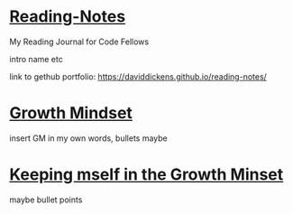# <ins>Reading-Notes</ins>
My Reading Journal for Code Fellows

intro name etc

link to gethub portfolio: https://daviddickens.github.io/reading-notes/



# <ins>Growth Mindset</ins>
insert GM in my own words, bullets maybe

# <ins>Keeping mself in the Growth Minset</ins>
 maybe bullet points
